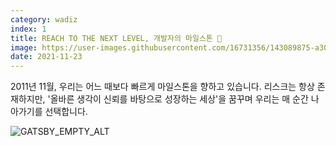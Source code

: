 ```yaml
---
category: wadiz
index: 1
title: REACH TO THE NEXT LEVEL, 개발자의 마일스톤 🚀
image: https://user-images.githubusercontent.com/16731356/143089875-a30b9158-e4d8-4a74-8a59-5078b25e1a44.jpg
date: 2021-11-23
---
```


2011년 11월, 우리는 어느 때보다 빠르게 마일스톤을 향하고 있습니다. 리스크는 항상 존재하지만, '올바른 생각이 신뢰를 바탕으로 성장하는 세상'을 꿈꾸며 우리는 매 순간 나아가기를 선택합니다.

![GATSBY_EMPTY_ALT](./keep-moving-zingugi.jpg)
